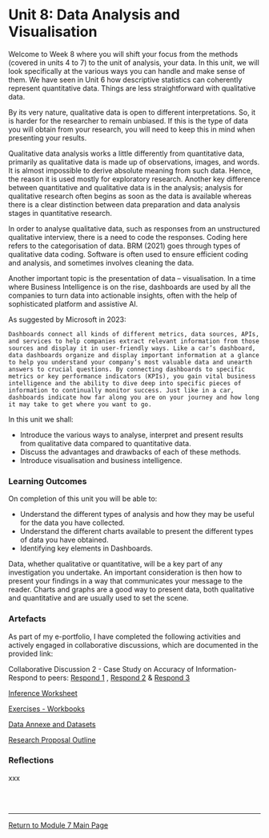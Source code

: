# Unit 8: Data Analysis and Visualisation

Welcome to Week 8 where you will shift your focus from the methods (covered in units 4 to 7) to the unit of analysis, your data. In this unit, we will look specifically at the various ways you can handle and make sense of them. We have seen in Unit 6 how descriptive statistics can coherently represent quantitative data. Things are less straightforward with qualitative data.

By its very nature, qualitative data is open to different interpretations. So, it is harder for the researcher to remain unbiased. If this is the type of data you will obtain from your research, you will need to keep this in mind when presenting your results.

Qualitative data analysis works a little differently from quantitative data, primarily as qualitative data is made up of observations, images, and words. It is almost impossible to derive absolute meaning from such data. Hence, the reason it is used mostly for exploratory research. Another key difference between quantitative and qualitative data is in the analysis; analysis for qualitative research often begins as soon as the data is available whereas there is a clear distinction between data preparation and data analysis stages in quantitative research.

In order to analyse qualitative data, such as responses from an unstructured qualitative interview, there is a need to code the responses. Coding here refers to the categorisation of data. BRM (2021) goes through types of qualitative data coding. Software is often used to ensure efficient coding and analysis, and sometimes involves cleaning the data.

Another important topic is the presentation of data – visualisation. In a time where Business Intelligence is on the rise, dashboards are used by all the companies to turn data into actionable insights, often with the help of sophisticated platform and assistive AI.

As suggested by Microsoft in 2023:

```Dashboards connect all kinds of different metrics, data sources, APIs, and services to help companies extract relevant information from those sources and display it in user-friendly ways. Like a car’s dashboard, data dashboards organize and display important information at a glance to help you understand your company’s most valuable data and unearth answers to crucial questions. By connecting dashboards to specific metrics or key performance indicators (KPIs), you gain vital business intelligence and the ability to dive deep into specific pieces of information to continually monitor success. Just like in a car, dashboards indicate how far along you are on your journey and how long it may take to get where you want to go.```

In this unit we shall:
 - Introduce the various ways to analyse, interpret and present results from qualitative data compared to quantitative data.
 - Discuss the advantages and drawbacks of each of these methods.
 - Introduce visualisation and business intelligence.

### Learning Outcomes
On completion of this unit you will be able to:
 - Understand the different types of analysis and how they may be useful for the data you have collected.
 - Understand the different charts available to present the different types of data you have obtained.
 - Identifying key elements in Dashboards.

Data, whether qualitative or quantitative, will be a key part of any investigation you undertake. An important consideration is then how to present your findings in a way that communicates your message to the reader. Charts and graphs are a good way to present data, both qualitative and quantitative and are usually used to set the scene.

### Artefacts 
As part of my e-portfolio, I have completed the following activities and actively engaged in collaborative discussions, which are documented in the provided link:

Collaborative Discussion 2 - Case Study on Accuracy of Information-Respond to peers: [Respond 1](RMPP_Unit08_Respond1.pdf) , [Respond 2](RMPP_Unit08_Respond2.pdf) & [Respond 3](RMPP_Unit08_Respond3.pdf)

[Inference Worksheet](RMPP_Unit08_Worksheet.pdf)

[Exercises - Workbooks](RMPP_Unit08_Activity.md)

[Data Annexe and Datasets](RMPP_Unit08_Compulsory.md)

[Research Proposal Outline](RMPP_Unit08_Outline.md) 


### Reflections
xxx

<br><br>

--- 

[Return to Module 7 Main Page](RMPP_main.md)
